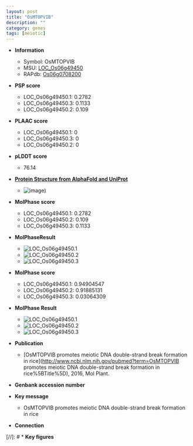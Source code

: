 ```yaml
---
layout: post
title: "OsMTOPVIB"
description: ""
category: genes
tags: [meiotic]
---
```


* **Information**  
    + Symbol: OsMTOPVIB  
    + MSU: [LOC_Os06g49450](http://rice.plantbiology.msu.edu/cgi-bin/ORF_infopage.cgi?orf=LOC_Os06g49450)  
    + RAPdb: [Os06g0708200](http://rapdb.dna.affrc.go.jp/viewer/gbrowse_details/irgsp1?name=Os06g0708200)  

* **PSP score**  
    + LOC_Os06g49450.1: 0.2782 
    + LOC_Os06g49450.3: 0.1133 
    + LOC_Os06g49450.2: 0.109 

* **PLAAC score**  
    + LOC_Os06g49450.1: 0 
    + LOC_Os06g49450.3: 0 
    + LOC_Os06g49450.2: 0 

* **pLDDT score**
    + 76.14

* **[Protein Structure from AlphaFold and UniProt](https://www.uniprot.org/uniprotkb/Q0D9M7/entry#structure)**
    + ![image](https://ricepsp.github.io/images/Q0/AF-Q0D9M7-F1.png))

* **MolPhase score**
    + LOC_Os06g49450.1: 0.2782
    + LOC_Os06g49450.2: 0.109
    + LOC_Os06g49450.3: 0.1133

* **MolPhaseResult**
    + ![LOC_Os06g49450.1](https://ricepsp.github.io/pictures/LOC_Os06g/LOC_Os06g49450.1.png)
    + ![LOC_Os06g49450.2](https://ricepsp.github.io/pictures/LOC_Os06g/LOC_Os06g49450.2.png)
    + ![LOC_Os06g49450.3](https://ricepsp.github.io/pictures/LOC_Os06g/LOC_Os06g49450.3.png)

* **MolPhase score**
    + LOC_Os06g49450.1: 0.94904547
    + LOC_Os06g49450.2: 0.91885131
    + LOC_Os06g49450.3: 0.03064309

* **MolPhase Result**
    + ![LOC_Os06g49450.1](https://304243504.github.io/Pictures/LOC_Os06g/LOC_Os06g49450.1.png)
    + ![LOC_Os06g49450.2](https://304243504.github.io/Pictures/LOC_Os06g/LOC_Os06g49450.2.png)
    + ![LOC_Os06g49450.3](https://304243504.github.io/Pictures/LOC_Os06g/LOC_Os06g49450.3.png)

* **Publication**  
    + [OsMTOPVIB promotes meiotic DNA double-strand break formation in rice](http://www.ncbi.nlm.nih.gov/pubmed?term=OsMTOPVIB promotes meiotic DNA double-strand break formation in rice%5BTitle%5D), 2016, Mol Plant.

* **Genbank accession number**  

* **Key message**  
    + OsMTOPVIB promotes meiotic DNA double-strand break formation in rice

* **Connection**  

[//]: # * **Key figures**  



